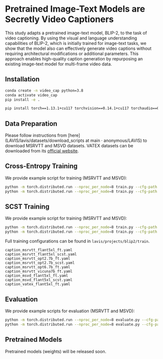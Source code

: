 # Pretrained Image-Text Models are Secretly Video Captioners

This study adapts a pretrained image-text model, BLIP-2, to the task of video captioning. By using the visual and language understanding capabilities of BLIP-2, which is initially trained for image-text tasks, we show that the model also can effectively generate video captions without requiring architectural modifications or additional parameters. This approach enables high-quality caption generation by repurposing an existing image-text model for multi-frame video data.


## Installation

```bash
conda create -n video_cap python=3.8
conda activate video_cap
pip install -e .

pip install torch==1.13.1+cu117 torchvision==0.14.1+cu117 torchaudio==0.13.1 --extra-index-url https://download.pytorch.org/whl/cu117
```

## Data Preparation
Please follow instructions from [here](LAVIS/lavis/datasets/download_scripts at main · anonymous/LAVIS) to download MSRVTT and MSVD datasets. VATEX datasets can be downloaded from its [official website](https://eric-xw.github.io/vatex-website/download.html).

## Cross-Entropy Training
We provide example script for training (MSRVTT and MSVD):
```bash
python -m torch.distributed.run --nproc_per_node=8 train.py --cfg-path lavis/projects/blip2/train/caption_msrvtt_flant5xl_ft.yaml
python -m torch.distributed.run --nproc_per_node=8 train.py --cfg-path lavis/projects/blip2/train/caption_msvd_flant5xl_ft.yaml
```

## SCST Training
We provide example script for training (MSRVTT and MSVD):
```bash
python -m torch.distributed.run --nproc_per_node=8 train.py --cfg-path lavis/projects/blip2/train/caption_msrvtt_flant5xl_scst.yaml
python -m torch.distributed.run --nproc_per_node=8 train.py --cfg-path lavis/projects/blip2/train/caption_msvd_flant5xl_scst.yaml
```

Full training configurations can be found in `lavis/projects/blip2/train`.

```
caption_msrvtt_flant5xl_ft.yaml
caption_msrvtt_flant5xl_scst.yaml
caption_msrvtt_opt2.7b_ft.yaml
caption_msrvtt_opt2.7b_scst.yaml
caption_msrvtt_opt6.7b_ft.yaml
caption_msrvtt_vicuna7b_ft.yaml
caption_msvd_flant5xl_ft.yaml
caption_msvd_flant5xl_scst.yaml
caption_vatex_flant5xl_ft.yaml
```

## Evaluation
We provide example scripts for evaluation (MSRVTT and MSVD):
```bash
python -m torch.distributed.run --nproc_per_node=8 evaluate.py --cfg-path lavis/projects/blip2/eval/caption_msrvtt_flant5xl_eval.yaml
python -m torch.distributed.run --nproc_per_node=8 evaluate.py --cfg-path lavis/projects/blip2/eval/caption_msvd_flant5xl_eval.yaml
```

## Pretrained Models
Pretrained models (weights) will be released soon.
